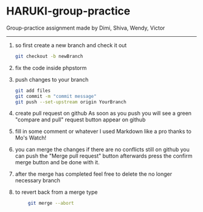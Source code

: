 # HARUKI-group-practice
Group-practice assignment made by Dimi, Shiva, Wendy, Victor




---
1. so first create a new branch and check it out
    ```bash
    git checkout -b newBranch
    ```
1. fix the code inside phpstorm
 
1. push changes to your branch
    ```bash
    git add files
    git commit -m "commit message"
    git push --set-upstream origin YourBranch
    ```
 
1. create pull request on github
    As soon as you push you will see a green "compare and pull" request button appear on github
1. fill in some comment or whatever I used Markdown like a pro thanks to Mo's Watch!
    
1. you can merge the changes if there are no conflicts
    still on github you can push the "Merge pull request" button
    afterwards press the confirm merge button and be done with it.
 
1. after the merge has completed feel free to delete the no longer necessary branch
1. to revert back from a merge type

```bash
        git merge --abort
```








